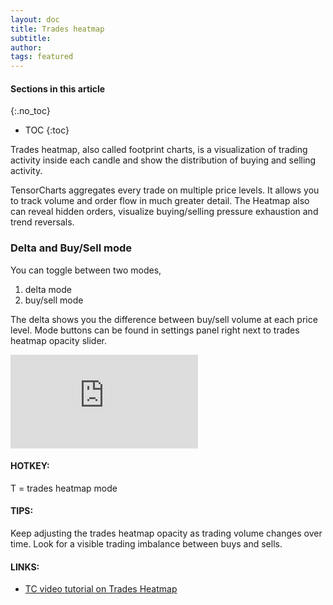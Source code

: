 ```yaml
---
layout: doc
title: Trades heatmap
subtitle: 
author:
tags: featured
---
```


#### Sections in this article
{:.no_toc}
* TOC
{:toc}

Trades heatmap, also called footprint charts, is a visualization of trading activity inside each candle and show the distribution of buying and selling activity. 

TensorCharts aggregates every trade on multiple price levels. It allows you to track volume and order flow in much greater detail. The Heatmap also can reveal hidden orders, visualize buying/selling pressure exhaustion and trend reversals.

### Delta and Buy/Sell mode
You can toggle between two modes, 
1. delta mode   
2. buy/sell mode

The delta shows you the difference between buy/sell volume at each price level. Mode buttons can be found in settings panel right next to trades heatmap opacity slider.

<div class="videowrapper">
<iframe src="https://www.youtube.com/embed/YZCUMtV8rBU?autoplay=0&amp;showinfo=0&amp;rel=0&amp;modestbranding=1&amp;playsinline=1" frameborder="0" allowfullscreen uk-responsive uk-video="automute: true"></iframe>
</div>

<div class="summary-box">
<h4>HOTKEY:</h4>
<p>T = trades heatmap mode</p>

<h4>TIPS:</h4>
<p>Keep adjusting the trades heatmap opacity as  trading volume changes over time.
Look for a visible trading imbalance between buys and sells.</p>
<h4>LINKS:</h4>
<ul>
  <li> <a href="https://youtu.be/YZCUMtV8rBU" target="_blank">TC video tutorial on Trades Heatmap</a></li>
</ul>
</div>





